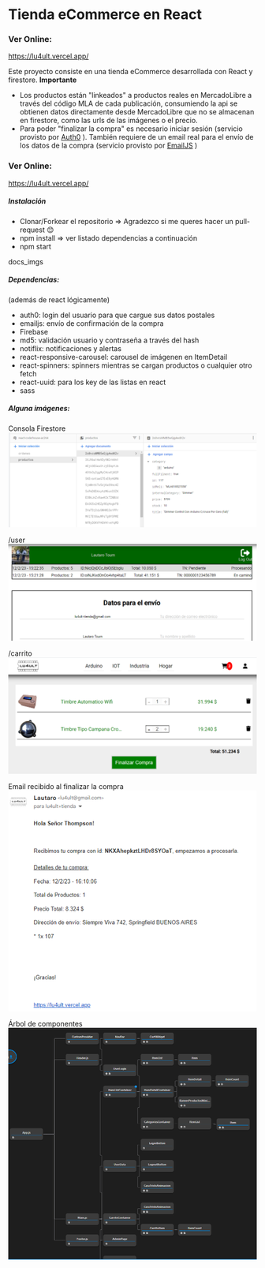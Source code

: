 # Tienda eCommerce en React


### Ver Online:

https://lu4ult.vercel.app/



Este proyecto consiste en una tienda eCommerce desarrollada con React y firestore.
<strong>Importante</strong>
- Los productos están "linkeados" a productos reales en MercadoLibre a través del código MLA de cada publicación, consumiendo la api se obtienen datos directamente desde MercadoLibre que no se almacenan en firestore, como las urls de las imágenes o el precio.
- Para poder "finalizar la compra" es necesario iniciar sesión (servicio provisto por <a href="https://auth0.com/es">Auth0</a> ). También requiere de un email real para el envío de los datos de la compra (servicio provisto por <a href="https://www.emailjs.com/">EmailJS</a> )

### Ver Online:

https://lu4ult.vercel.app/


##### Instalación

- Clonar/Forkear el repositorio => Agradezco si me queres hacer un pull-request 😊
- npm install => ver listado dependencias a continuación
- npm start




docs_imgs


##### Dependencias:
(además de react lógicamente)
- auth0: login del usuario para que cargue sus datos postales
- emailjs: envío de confirmación de la compra
- Firebase
- md5: validación usuario y contraseña a través del hash
- notiflix: notificaciones y alertas
- react-responsive-carousel: carousel de imágenen en ItemDetail
- react-spinners: spinners mientras se cargan productos o cualquier otro fetch
- react-uuid: para los key de las listas en react
- sass

##### Alguna imágenes:

Consola Firestore
![foto 1](docs_imgs/1.png)

/user
![foto 2](docs_imgs/2.png)

/carrito
![foto 3](docs_imgs/3.png)

Email recibido al finalizar la compra
![foto 4](docs_imgs/4.png)


Árbol de componentes
![React Tree](docs_imgs/reacttree.png)
